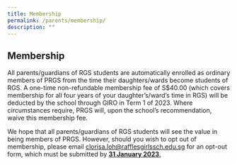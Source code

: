 ```yaml
---
title: Membership
permalink: /parents/membership/
description: ""
---
```

## Membership

All parents/guardians of RGS students are automatically enrolled as ordinary members of PRGS from the time their daughters/wards become students of RGS. A one-time non-refundable membership fee of S$40.00 (which covers membership for all four years of your daughter’s/ward’s time in RGS) will be deducted by the school through GIRO in Term 1 of 2023. Where circumstances require, PRGS will, upon the school’s recommendation, waive this membership fee.

We hope that all parents/guardians of RGS students will see the value in being members of PRGS. However, should you wish to opt out of membership, please email [clorisa.loh@rafflesgirlssch.edu.sg](mailto:clorisa.loh@rafflesgirlssch.edu.sg) for an opt-out form, which must be submitted by <u>**31 January 2023**.</u>